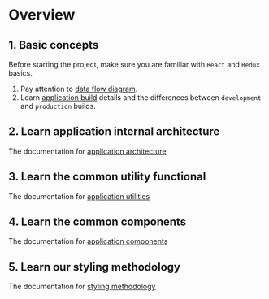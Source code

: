 # Overview

## 1. Basic concepts

Before starting the project, make sure you are familiar with `React` and `Redux` basics. 

1. Pay attention to [data flow diagram](/theme05-Redux.md).
2. Learn [application build](/theme04-Webpack.md) details and the differences between `development` and `production` builds.

## 2. Learn application internal architecture

The documentation for [application architecture](/theme10-Architecture.md)

## 3. Learn the common utility functional

The documentation for [application utilities](/theme11-Utilities.md)

## 4. Learn the common components

The documentation for [application components](/theme12-Components.md)

## 5. Learn our styling methodology

The documentation for [styling methodology](/theme06-Styles.md)
